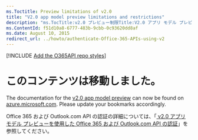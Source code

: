 ```yaml
---
ms.Toctitle: Preview limitations of v2.0
title: "V2.0 app model preview limitations and restrictions"
description: "ms.TocTitle:v2.0 プレビュー制限Title:V2.0 アプリ モデル プレビューの制限事項と制約事項パブリック プレビュー期間中の v2.0 認証アプリ モデルの機能の制限事項と制約事項についてms.ContentId: f51d10a8-6777-483b-9cbb-0c93620dd8afms.topic: 記事 (方法) ms.date:2015 年 8 月 10 日"
ms.ContentId: f51d10a8-6777-483b-9cbb-0c93620dd8af
ms.date: August 10, 2015
redirect_url: ../howto/authenticate-Office-365-APIs-using-v2
---
```

[!INCLUDE [Add the O365API repo styles](../includes/controls/addo365apistyles.xml)]


# このコンテンツは移動しました。

The documentation for the [v2.0 app model preview](https://azure.microsoft.com/en-us/documentation/articles/?service=active-directory&term=app+model+v2.0) can now be found on [azure.microsoft.com](https://azure.microsoft.com/). Please update your bookmarks accordingly.

Office 365 および Outlook.com API の認証の詳細については、「[ v2.0 アプリ モデル プレビューを使用した Office 365 および Outlook.com API の認証](../howto/authenticate-Office-365-APIs-using-v2.md)」を参照してください。

 

